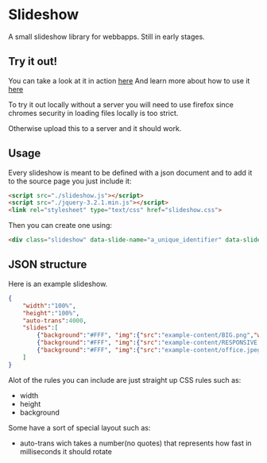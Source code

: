 # Slideshow
A small slideshow library for webbapps.
Still in early stages.

## Try it out!
You can take a look at it in action [here](https://dequilla.github.io/slideshow/)
And learn more about how to use it [here](https://github.com/Dequilla/slideshow/blob/master/WIKI.md)

To try it out locally without a server you will need to use firefox since chromes security in loading files locally is too strict.

Otherwise upload this to a server and it should work.

## Usage
Every slideshow is meant to be defined with a json document and to add it to the source page you just include it:
```html
<script src="./slideshow.js"></script>
<script src="./jquery-3.2.1.min.js"></script>
<link rel="stylesheet" type="text/css" href="slideshow.css">
```
Then you can create one using:

```html
<div class="slideshow" data-slide-name="a_unique_identifier" data-slide-src="path/to/json/file"></div>
```


## JSON structure
Here is an example slideshow.
```json
{
    "width":"100%",
    "height":"100%",
    "auto-trans":4000,
    "slides":[
        {"background":"#FFF", "img":{"src":"example-content/BIG.png","width":"100%","height":"100%"}},
        {"background":"#FFF", "img":{"src":"example-content/RESPONSIVE.png","width":"100%","height":"100%"}},
        {"background":"#FFF", "img":{"src":"example-content/office.jpeg","width":"100%","height":"100%"}}
    ]
}
```

Alot of the rules you can include are just straight up CSS rules such as:
 - width
 - height
 - background

Some have a sort of special layout such as:
 - auto-trans wich takes a number(no quotes) that represents how fast in milliseconds it should rotate
